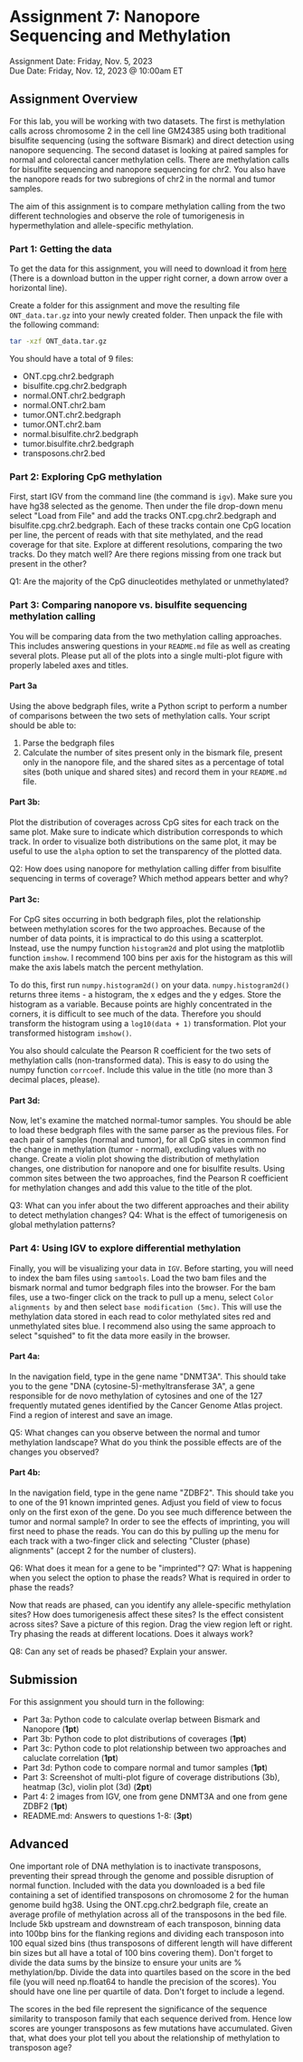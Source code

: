 # Assignment 7: Nanopore Sequencing and Methylation
Assignment Date: Friday, Nov. 5, 2023 <br>
Due Date: Friday, Nov. 12, 2023 @ 10:00am ET <br>

## Assignment Overview

For this lab, you will be working with two datasets. The first is methylation calls across chromosome 2 in the cell line GM24385 using both traditional bisulfite sequencing (using the software Bismark) and direct detection using nanopore sequencing. The second dataset is looking at paired samples for normal and colorectal cancer methylation cells. There are methylation calls for bisulfite sequencing and nanopore sequencing for chr2. You also have the nanopore reads for two subregions of chr2 in the normal and tumor samples.

 The aim of this assignment is to compare methylation calling from the two different technologies and observe the role of tumorigenesis in hypermethylation and allele-specific methylation.

### Part 1: Getting the data

To get the data for this assignment, you will need to download it from [here](https://www.dropbox.com/scl/fi/qz5m5x5v5sr3og3vy9921/ONT_data.tar.gz?rlkey=1bp3j45sqavysnqg2d5n0jxhv&dl=0) (There is a download button in the upper right corner, a down arrow over a horizontal line).

Create a folder for this assignment and move the resulting file `ONT_data.tar.gz` into your newly created folder. Then unpack the file with the following command:

```bash
tar -xzf ONT_data.tar.gz
```

You should have a total of 9 files:

- ONT.cpg.chr2.bedgraph
- bisulfite.cpg.chr2.bedgraph
- normal.ONT.chr2.bedgraph
- normal.ONT.chr2.bam
- tumor.ONT.chr2.bedgraph
- tumor.ONT.chr2.bam
- normal.bisulfite.chr2.bedgraph
- tumor.bisulfite.chr2.bedgraph
- transposons.chr2.bed

### Part 2: Exploring CpG methylation

First, start IGV from the command line (the command is `igv`). Make sure you have hg38 selected as the genome. Then under the file drop-down menu select "Load from File" and add the tracks ONT.cpg.chr2.bedgraph and bisulfite.cpg.chr2.bedgraph. Each of these tracks contain one CpG location per line, the percent of reads with that site methylated, and the read coverage for that site. Explore at different resolutions, comparing the two tracks. Do they match well? Are there regions missing from one track but present in the other?

Q1: Are the majority of the CpG dinucleotides methylated or unmethylated?

### Part 3: Comparing nanopore vs. bisulfite sequencing methylation calling

You will be comparing data from the two methylation calling approaches. This includes answering questions in your `README.md` file as well as creating several plots. Please put all of the plots into a single multi-plot figure with properly labeled axes and titles.

#### Part 3a

Using the above bedgraph files, write a Python script to perform a number of comparisons between the two sets of methylation calls. Your script should be able to:

1. Parse the bedgraph files
2. Calculate the number of sites present only in the bismark file, present only in the nanopore file, and the shared sites as a percentage of total sites (both unique and shared sites) and record them in your `README.md` file.

#### Part 3b:

Plot the distribution of coverages across CpG sites for each track on the same plot. Make sure to indicate which distribution corresponds to which track. In order to visualize both distributions on the same plot, it may be useful to use the `alpha` option to set the transparency of the plotted data.

Q2: How does using nanopore for methylation calling differ from bisulfite sequencing in terms of coverage? Which method appears better and why?

#### Part 3c:

For CpG sites occurring in both bedgraph files, plot the relationship between methylation scores for the two approaches. Because of the number of data points, it is impractical to do this using a scatterplot. Instead, use the numpy function `histogram2d` and plot using the matplotlib function `imshow`. I recommend 100 bins per axis for the histogram as this will make the axis labels match the percent methylation. 

To do this, first run `numpy.histogram2d()` on your data. `numpy.histogram2d()` returns three items - a histogram, the x edges and the y edges. Store the histogram as a variable. Because points are highly concentrated in the corners, it is difficult to see much of the data. Therefore you should transform the histogram using a `log10(data + 1)` transformation. Plot your transformed histogram `imshow()`. 

You also should calculate the Pearson R coefficient for the two sets of methylation calls (non-transformed data). This is easy to do using the numpy function `corrcoef`. Include this value in the title (no more than 3 decimal places, please).

#### Part 3d:

Now, let's examine the matched normal-tumor samples. You should be able to load these bedgraph files with the same parser as the previous files. For each pair of samples (normal and tumor), for all CpG sites in common find the change in methylation (tumor - normal), excluding values with no change. Create a violin plot showing the distribution of methylation changes, one distribution for nanopore and one for bisulfite results. Using common sites between the two approaches, find the Pearson R coefficient for methylation changes and add this value to the title of the plot.

Q3: What can you infer about the two different approaches and their ability to detect methylation changes?
Q4: What is the effect of tumorigenesis on global methylation patterns?

### Part 4: Using IGV to explore differential methylation

Finally, you will be visualizing your data in `IGV`. Before starting, you will need to index the bam files using `samtools`. Load the two bam files and the bismark normal and tumor bedgraph files into the browser. For the bam files, use a two-finger click on the track to pull up a menu, select `Color alignments by` and then select `base modification (5mc)`. This will use the methylation data stored in each read to color methylated sites red and unmethylated sites blue. I recommend also using the same approach to select "squished" to fit the data more easily in the browser.

#### Part 4a:

In the navigation field, type in the gene name "DNMT3A". This should take you to the gene "DNA (cytosine-5)-methyltransferase 3A", a gene responsible for de novo methylation of cytosines and one of the 127 frequently mutated genes identified by the Cancer Genome Atlas project. Find a region of interest and save an image.

Q5: What changes can you observe between the normal and tumor methylation landscape? What do you think the possible effects are of the changes you observed?

#### Part 4b:

In the navigation field, type in the gene name "ZDBF2". This should take you to one of the 91 known imprinted genes. Adjust you field of view to focus only on the first exon of the gene. Do you see much difference between the tumor and normal sample? In order to see the effects of imprinting, you will first need to phase the reads. You can do this by pulling up the menu for each track with a two-finger click and selecting "Cluster (phase) alignments" (accept 2 for the number of clusters).

Q6: What does it mean for a gene to be "imprinted"?
Q7: What is happening when you select the option to phase the reads? What is required in order to phase the reads?

Now that reads are phased, can you identify any allele-specific methylation sites? How does tumorigenesis affect these sites? Is the effect consistent across sites? Save a picture of this region. Drag the view region left or right. Try phasing the reads at different locations. Does it always work?

Q8: Can any set of reads be phased? Explain your answer.

## Submission

For this assignment you should turn in the following:

* Part 3a: Python code to calculate overlap between Bismark and Nanopore (**1pt**)
* Part 3b: Python code to plot distributions of coverages (**1pt**)
* Part 3c: Python code to plot relationship between two approaches and caluclate correlation (**1pt**)
* Part 3d: Python code to compare normal and tumor samples (**1pt**)
* Part 3: Screenshot of multi-plot figure of coverage distributions (3b), heatmap (3c), violin plot (3d) (**2pt**)
* Part 4: 2 images from IGV, one from gene DNMT3A and one from gene ZDBF2 (**1pt**)
* README.md: Answers to questions 1-8: (**3pt**)

## Advanced

One important role of DNA methylation is to inactivate transposons, preventing their spread through the genome and possible disruption of normal function. Included with the data you downloaded is a bed file containing a set of identified transposons on chromosome 2 for the human genome build hg38. Using the ONT.cpg.chr2.bedgraph file, create an average profile of methylation across all of the transposons in the bed file. Include 5kb upstream and downstream of each transposon, binning data into 100bp bins for the flanking regions and dividing each transposon into 100 equal sized bins (thus transposons of different length will have different bin sizes but all have a total of 100 bins covering them). Don't forget to divide the data sums by the binsize to ensure your units are % methylation/bp. Divide the data into quartiles based on the score in the bed file (you will need np.float64 to handle the precision of the scores). You should have one line per quartile of data. Don't forget to include a legend.

The scores in the bed file represent the significance of the sequence similarity to transposon family that each sequence derived from. Hence low scores are younger transposons as few mutations have accumulated. Given that, what does your plot tell you about the relationship of methylation to transposon age?
